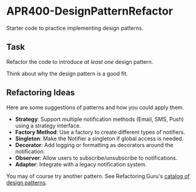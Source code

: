 # APR400-DesignPatternRefactor

Starter code to practice implementing design patterns.

## Task

Refactor the code to introduce *at least one* design pattern. 

Think about why the design pattern is a good fit.

## Refactoring Ideas

Here are some suggestions of patterns and how you could apply them.

- **Strategy**: Support multiple notification methods (Email, SMS, Push) using a strategy interface.
- **Factory Method**: Use a factory to create different types of notifiers.
- **Singleton**: Make the Notifier a singleton if global access is needed.
- **Decorator**: Add logging or formatting as decorators around the notification.
- **Observer**: Allow users to subscribe/unsubscribe to notifications.
- **Adapter**: Integrate with a legacy notification system.

You may of course try another pattern. See Refactoring.Guru's [catalog of design patterns](https://refactoring.guru/design-patterns/catalog).
